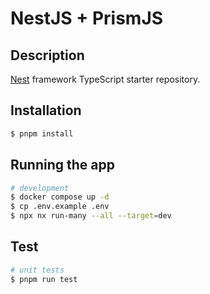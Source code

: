 # NestJS + PrismJS

## Description

[Nest](https://github.com/nestjs/nest) framework TypeScript starter repository.

## Installation

```bash
$ pnpm install
```

## Running the app

```bash
# development
$ docker compose up -d
$ cp .env.example .env
$ npx nx run-many --all --target=dev
```

## Test

```bash
# unit tests
$ pnpm run test
```